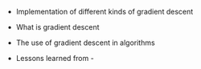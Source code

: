 * Implementation of different kinds of gradient descent


* What is gradient descent

* The use of gradient descent in algorithms

* Lessons learned from - 
